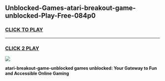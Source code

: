 
## Unblocked-Games-atari-breakout-game-unblocked-Play-Free-084p0
<h3>
<a href="https://premium76.site?title=atari-breakout-game-unblocked&ref=21A">CLICK TO PLAY</a></h3>
<hr>

<h3>
<a href="https://premium76.site?title=atari-breakout-game-unblocked&ref=21A">CLICK 2 PLAY</a>
  
</h3>

<a href="https://premium76.site?title=atari-breakout-game-unblocked&ref=21A"><img src="https://clearcache.store/games.png"></a>


**atari-breakout-game-unblocked games unblocked: Your Gateway to Fun and Accessible Online Gaming**
